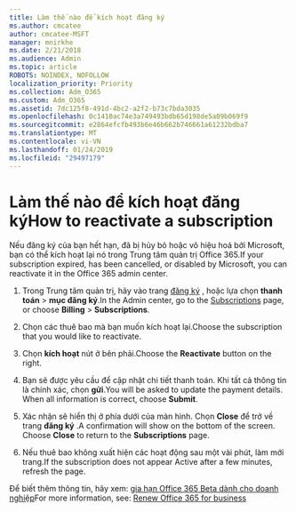 ```yaml
---
title: Làm thế nào để kích hoạt đăng ký
ms.author: cmcatee
author: cmcatee-MSFT
manager: mnirkhe
ms.date: 2/21/2018
ms.audience: Admin
ms.topic: article
ROBOTS: NOINDEX, NOFOLLOW
localization_priority: Priority
ms.collection: Adm_O365
ms.custom: Adm_O365
ms.assetid: 7dc125f8-491d-4bc2-a2f2-b73c7bda3035
ms.openlocfilehash: 0c1410ac74e3a749493bdb65d198de5a09b069f9
ms.sourcegitcommit: e2864efcfb493b6e46b662b746661a61232bdba7
ms.translationtype: MT
ms.contentlocale: vi-VN
ms.lasthandoff: 01/24/2019
ms.locfileid: "29497179"
---
```

# <a name="how-to-reactivate-a-subscription"></a><span data-ttu-id="55f4b-102">Làm thế nào để kích hoạt đăng ký</span><span class="sxs-lookup"><span data-stu-id="55f4b-102">How to reactivate a subscription</span></span>

<span data-ttu-id="55f4b-103">Nếu đăng ký của bạn hết hạn, đã bị hủy bỏ hoặc vô hiệu hoá bởi Microsoft, bạn có thể kích hoạt lại nó trong Trung tâm quản trị Office 365.</span><span class="sxs-lookup"><span data-stu-id="55f4b-103">If your subscription expired, has been cancelled, or disabled by Microsoft, you can reactivate it in the Office 365 admin center.</span></span>
  
1. <span data-ttu-id="55f4b-104">Trong Trung tâm quản trị, hãy vào trang [đăng ký](https://go.microsoft.com/fwlink/p/?linkid=842054) , hoặc lựa chọn **thanh toán** \> **mục đăng ký**.</span><span class="sxs-lookup"><span data-stu-id="55f4b-104">In the Admin center, go to the [Subscriptions](https://go.microsoft.com/fwlink/p/?linkid=842054) page, or choose **Billing** \> **Subscriptions**.</span></span>
    
2. <span data-ttu-id="55f4b-105">Chọn các thuê bao mà bạn muốn kích hoạt lại.</span><span class="sxs-lookup"><span data-stu-id="55f4b-105">Choose the subscription that you would like to reactivate.</span></span>
    
3. <span data-ttu-id="55f4b-106">Chọn **kích hoạt** nút ở bên phải.</span><span class="sxs-lookup"><span data-stu-id="55f4b-106">Choose the **Reactivate** button on the right.</span></span> 
    
4. <span data-ttu-id="55f4b-p101">Bạn sẽ được yêu cầu để cập nhật chi tiết thanh toán. Khi tất cả thông tin là chính xác, chọn **gửi**.</span><span class="sxs-lookup"><span data-stu-id="55f4b-p101">You will be asked to update the payment details. When all information is correct, choose **Submit**.</span></span>
    
5. <span data-ttu-id="55f4b-p102">Xác nhận sẽ hiển thị ở phía dưới của màn hình. Chọn **Close** để trở về trang **đăng ký** .</span><span class="sxs-lookup"><span data-stu-id="55f4b-p102">A confirmation will show on the bottom of the screen. Choose **Close** to return to the **Subscriptions** page.</span></span> 
    
6. <span data-ttu-id="55f4b-111">Nếu thuê bao không xuất hiện các hoạt động sau một vài phút, làm mới trang.</span><span class="sxs-lookup"><span data-stu-id="55f4b-111">If the subscription does not appear Active after a few minutes, refresh the page.</span></span>
    
<span data-ttu-id="55f4b-112">Để biết thêm thông tin, hãy xem: [gia hạn Office 365 Beta dành cho doanh nghiệp](https://support.office.com/article/8d83b530-f4ca-47f6-a666-e5791cbacc7e)</span><span class="sxs-lookup"><span data-stu-id="55f4b-112">For more information, see: [Renew Office 365 for business](https://support.office.com/article/8d83b530-f4ca-47f6-a666-e5791cbacc7e)</span></span>
  

